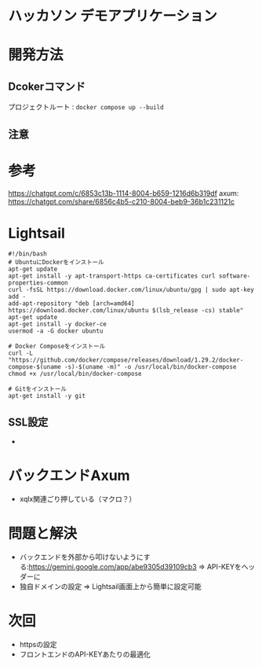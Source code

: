 # ハッカソン デモアプリケーション

# 開発方法
## Dcokerコマンド
プロジェクトルート : `docker compose up --build`
## 注意


# 参考
https://chatgpt.com/c/6853c13b-1114-8004-b659-1216d6b319df
axum: https://chatgpt.com/share/6856c4b5-c210-8004-beb9-36b1c231121c

# Lightsail
```
#!/bin/bash
# UbuntuにDockerをインストール
apt-get update
apt-get install -y apt-transport-https ca-certificates curl software-properties-common
curl -fsSL https://download.docker.com/linux/ubuntu/gpg | sudo apt-key add -
add-apt-repository "deb [arch=amd64] https://download.docker.com/linux/ubuntu $(lsb_release -cs) stable"
apt-get update
apt-get install -y docker-ce
usermod -a -G docker ubuntu

# Docker Composeをインストール
curl -L "https://github.com/docker/compose/releases/download/1.29.2/docker-compose-$(uname -s)-$(uname -m)" -o /usr/local/bin/docker-compose
chmod +x /usr/local/bin/docker-compose

# Gitをインストール
apt-get install -y git
```

## SSL設定
- 

# バックエンドAxum
- xqlx関連ごり押している（マクロ？）

# 問題と解決
- バックエンドを外部から叩けないようにする:https://gemini.google.com/app/abe9305d39109cb3
⇒ API-KEYをヘッダーに
- 独自ドメインの設定
⇒ Lightsail画面上から簡単に設定可能

# 次回
- httpsの設定
- フロントエンドのAPI-KEYあたりの最適化